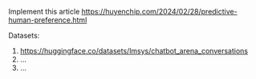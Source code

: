 Implement this article https://huyenchip.com/2024/02/28/predictive-human-preference.html  

Datasets:  
1. https://huggingface.co/datasets/lmsys/chatbot_arena_conversations  
2. ...
3. ...


